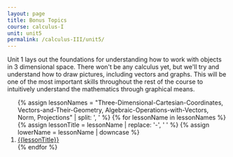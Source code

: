 ```yaml
---
layout: page
title: Bonus Topics
course: calculus-I
unit: unit5
permalink: /calculus-III/unit5/
---
```


Unit 1 lays out the foundations for understanding how to work with objects in 3 dimensional space. There won't be any calculus yet, but we'll try and understand how to draw pictures, including vectors and graphs. This will be one of the most important skills throughout the rest of the course to intuitively understand the mathematics through graphical means. 

<ol>
{% assign lessonNames = "Three-Dimensional-Cartesian-Coordinates, Vectors-and-Their-Geometry, Algebraic-Operations-with-Vectors, Norm, Projections" | split: ', ' %}
{% for lessonName in lessonNames %}
{% assign lessonTitle = lessonName | replace:  '-', ' ' %}
{% assign lowerName = lessonName | downcase %}
<li> <a class = "page-link" href = "{{ lowerName | prepend: current_page.permalink}}"> {{lessonTitle}} </a> </li>
{% endfor %}
</ol>

<!---
Three-dimensional cartesian coordinaes
vectors and geometry
algebraic operations with vectors
norm
--->
